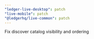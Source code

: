 ```yaml
---
"ledger-live-desktop": patch
"live-mobile": patch
"@ledgerhq/live-common": patch
---
```


Fix discover catalog visibility and ordering
